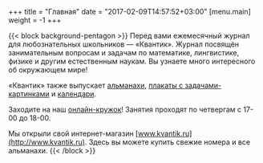 +++ 
title = "Главная" 
date = "2017-02-09T14:57:52+03:00"
[menu.main]
 weight = -1
+++

{{< block background-pentagon >}}
Перед вами ежемесячный журнал для любознательных школьников — «Квантик». Журнал
посвящён занимательным вопросам и задачам по математике, лингвистике, физике и
другим естественным наукам. Вы узнаете много интересного об окружающем мире!

«Квантик» также выпускает [альманахи](arch.htm#alm), [плакаты с
задачами-картинками](arch.htm#plakaty) и [календари](arch.htm#kalendary).

Заходите на наш [онлайн-кружок](online.html)! Занятия проходят по четвергам с
17-00 до 18-00.


Мы открыли свой интернет-магазин [www.kvantik.ru](http://www.kvantik.ru). Здесь
вы можете купить свежие номера и все альманахи.
{{< /block >}}